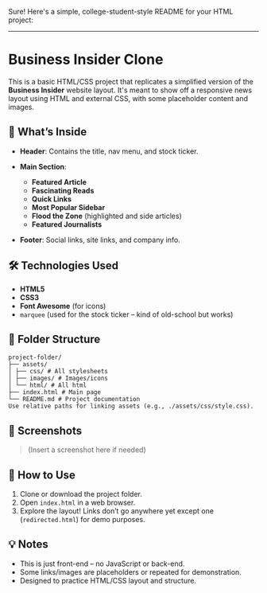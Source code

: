 Sure! Here's a simple, college-student-style README for your HTML project:

---

# Business Insider Clone

This is a basic HTML/CSS project that replicates a simplified version of the **Business Insider** website layout. It's meant to show off a responsive news layout using HTML and external CSS, with some placeholder content and images.

## 📄 What’s Inside

* **Header**: Contains the title, nav menu, and stock ticker.
* **Main Section**:

  * **Featured Article**
  * **Fascinating Reads**
  * **Quick Links**
  * **Most Popular Sidebar**
  * **Flood the Zone** (highlighted and side articles)
  * **Featured Journalists**
* **Footer**: Social links, site links, and company info.

## 🛠 Technologies Used

* **HTML5**
* **CSS3**
* **Font Awesome** (for icons)
* `marquee` (used for the stock ticker – kind of old-school but works)

## 📁 Folder Structure

```
project-folder/
├── assets/ 
│ ├── css/ # All stylesheets 
│ ├── images/ # Images/icons 
│ └── html/ # All html
├── index.html # Main page 
└── README.md # Project documentation 
Use relative paths for linking assets (e.g., ./assets/css/style.css).
```

## 📸 Screenshots

> (Insert a screenshot here if needed)

## 🔗 How to Use

1. Clone or download the project folder.
2. Open `index.html` in a web browser.
3. Explore the layout! Links don’t go anywhere yet except one (`redirected.html`) for demo purposes.

## 💡 Notes

* This is just front-end – no JavaScript or back-end.
* Some links/images are placeholders or repeated for demonstration.
* Designed to practice HTML/CSS layout and structure.

